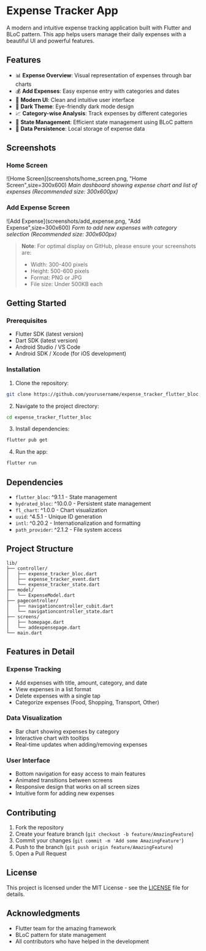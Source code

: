 # Expense Tracker App

A modern and intuitive expense tracking application built with Flutter and BLoC pattern. This app helps users manage their daily expenses with a beautiful UI and powerful features.

## Features

- 📊 **Expense Overview**: Visual representation of expenses through bar charts
- 💰 **Add Expenses**: Easy expense entry with categories and dates
- 📱 **Modern UI**: Clean and intuitive user interface
- 🎨 **Dark Theme**: Eye-friendly dark mode design
- 📈 **Category-wise Analysis**: Track expenses by different categories
- 🔄 **State Management**: Efficient state management using BLoC pattern
- 💾 **Data Persistence**: Local storage of expense data

## Screenshots

### Home Screen
![Home Screen](screenshots/home_screen.png, "Home Screen",size=300x600)
*Main dashboard showing expense chart and list of expenses (Recommended size: 300x600px)*

### Add Expense Screen
![Add Expense](screenshots/add_expense.png, "Add Expense",size=300x600)
*Form to add new expenses with category selection (Recommended size: 300x600px)*

> **Note**: For optimal display on GitHub, please ensure your screenshots are:
> - Width: 300-400 pixels
> - Height: 500-600 pixels
> - Format: PNG or JPG
> - File size: Under 500KB each

## Getting Started

### Prerequisites

- Flutter SDK (latest version)
- Dart SDK (latest version)
- Android Studio / VS Code
- Android SDK / Xcode (for iOS development)

### Installation

1. Clone the repository:
```bash
git clone https://github.com/yourusername/expense_tracker_flutter_bloc.git
```

2. Navigate to the project directory:
```bash
cd expense_tracker_flutter_bloc
```

3. Install dependencies:
```bash
flutter pub get
```

4. Run the app:
```bash
flutter run
```

## Dependencies

- `flutter_bloc`: ^9.1.1 - State management
- `hydrated_bloc`: ^10.0.0 - Persistent state management
- `fl_chart`: ^1.0.0 - Chart visualization
- `uuid`: ^4.5.1 - Unique ID generation
- `intl`: ^0.20.2 - Internationalization and formatting
- `path_provider`: ^2.1.2 - File system access

## Project Structure

```
lib/
├── controller/
│   ├── expense_tracker_bloc.dart
│   ├── expense_tracker_event.dart
│   └── expense_tracker_state.dart
├── model/
│   └── ExpenseModel.dart
├── pagecontroller/
│   ├── navigationcontroller_cubit.dart
│   └── navigationcontroller_state.dart
├── screens/
│   ├── homepage.dart
│   └── addexpensepage.dart
└── main.dart
```

## Features in Detail

### Expense Tracking
- Add expenses with title, amount, category, and date
- View expenses in a list format
- Delete expenses with a single tap
- Categorize expenses (Food, Shopping, Transport, Other)

### Data Visualization
- Bar chart showing expenses by category
- Interactive chart with tooltips
- Real-time updates when adding/removing expenses

### User Interface
- Bottom navigation for easy access to main features
- Animated transitions between screens
- Responsive design that works on all screen sizes
- Intuitive form for adding new expenses

## Contributing

1. Fork the repository
2. Create your feature branch (`git checkout -b feature/AmazingFeature`)
3. Commit your changes (`git commit -m 'Add some AmazingFeature'`)
4. Push to the branch (`git push origin feature/AmazingFeature`)
5. Open a Pull Request

## License

This project is licensed under the MIT License - see the [LICENSE](LICENSE) file for details.

## Acknowledgments

- Flutter team for the amazing framework
- BLoC pattern for state management
- All contributors who have helped in the development
